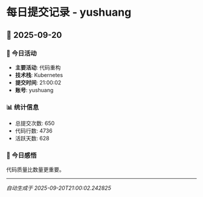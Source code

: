 # 每日提交记录 - yushuang

## 📅 2025-09-20

### 🎯 今日活动
- **主要活动**: 代码重构
- **技术栈**: Kubernetes
- **提交时间**: 21:00:02
- **账号**: yushuang

### 📊 统计信息
- 总提交次数: 650
- 代码行数: 4736
- 活跃天数: 628

### 💭 今日感悟
代码质量比数量更重要。

---
*自动生成于 2025-09-20T21:00:02.242825*
